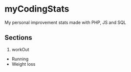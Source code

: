 # myCodingStats
My personal improvement stats made with PHP, JS and SQL

## Sections

1. workOut

* Running
* Weight loss
